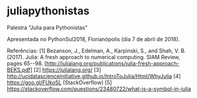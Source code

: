 # juliapythonistas
Palestra "Julia para Pythonistas"

Apresentada no PythonSul2018, Florianópolis (dia 7 de abril de 2018).

Referências:
[1] Bezanson, J., Edelman, A., Karpinski, S., and Shah, V. B. (2017). Julia: A fresh approach to numerical computing. SIAM Review, pages 65--98. [http://julialang.org/publications/julia-fresh-approach-BEKS.pdf]
[2] https://julialang.org/
[3] http://ucidatascienceinitiative.github.io/IntroToJulia/Html/WhyJulia
[4] https://goo.gl/FUko5L (StackOverflow)
[5] https://stackoverflow.com/questions/23480722/what-is-a-symbol-in-julia

